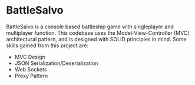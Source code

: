 # BattleSalvo

BattleSalvo is a console based battleship game with singleplayer and multiplayer function. This codebase uses the Model-View-Controller (MVC) architectural pattern, and is designed with SOLID principles in mind. Some skills gained from this project are:
<ul>
    <li>
        MVC Design
    </li>
    <li>
        JSON Serialization/Deserialization
    </li>
    <li>
        Web Sockets
    </li>
    <li>
        Proxy Pattern
    </li>
</ul>
